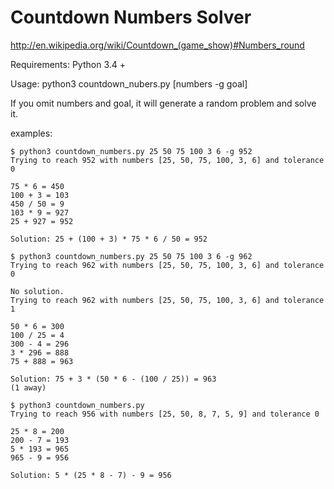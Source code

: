 # Countdown Numbers Solver

http://en.wikipedia.org/wiki/Countdown_(game_show)#Numbers_round

Requirements: Python 3.4 + 

Usage: python3 countdown_nubers.py [numbers -g goal]

If you omit numbers and goal, it will generate a random problem and solve it.

examples:

	$ python3 countdown_numbers.py 25 50 75 100 3 6 -g 952
	Trying to reach 952 with numbers [25, 50, 75, 100, 3, 6] and tolerance 0

	75 * 6 = 450
	100 + 3 = 103
	450 / 50 = 9
	103 * 9 = 927
	25 + 927 = 952

	Solution: 25 + (100 + 3) * 75 * 6 / 50 = 952

	$ python3 countdown_numbers.py 25 50 75 100 3 6 -g 962
	Trying to reach 962 with numbers [25, 50, 75, 100, 3, 6] and tolerance 0

	No solution.
	Trying to reach 962 with numbers [25, 50, 75, 100, 3, 6] and tolerance 1

	50 * 6 = 300
	100 / 25 = 4
	300 - 4 = 296
	3 * 296 = 888
	75 + 888 = 963

	Solution: 75 + 3 * (50 * 6 - (100 / 25)) = 963
	(1 away)
	
	$ python3 countdown_numbers.py
	Trying to reach 956 with numbers [25, 50, 8, 7, 5, 9] and tolerance 0

	25 * 8 = 200
	200 - 7 = 193
	5 * 193 = 965
	965 - 9 = 956

	Solution: 5 * (25 * 8 - 7) - 9 = 956